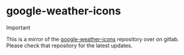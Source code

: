 # google-weather-icons


> [!IMPORTANT]  
> This is a mirror of the [google-weather-icons](https://gitlab.com/bignutty/google-weather-icons) repository over on gitlab.
> Please check that repository for the latest updates.